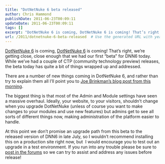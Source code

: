 ```yaml
---
title: "DotNetNuke 6 beta released"
author: Chris Hammond
publishDate: 2011-06-23T00:09:11
updateDate: 2011-06-23T00:09:11
tags: []
excerpt: "DotNetNuke 6 is coming, DotNetNuke 6 is coming! That’s right, we’re getting close, close enough that we had our first “beta” for DNN6 today. While we’ve had a couple of CTP (community technology preview) releases, the beta today has quite a bit of things wrapped up and addressed."
url: /2011/dotnetnuke-6-beta-released  # Use the generated URL with year
---
```

<p><a href="https://www.dotnetnuke.com/Resources/Blogs/EntryId/3087/DotNetNuke-6-0-Beta-1.aspx" target="_blank">DotNetNuke 6</a> is coming, <a href="https://www.dotnetnuke.com/Resources/Blogs/EntryId/3087/DotNetNuke-6-0-Beta-1.aspx" target="_blank">DotNetNuke 6</a> is coming! That’s right, we’re getting close, close enough that we had our first “beta” for DNN6 today. While we’ve had a couple of CTP (community technology preview) releases, the beta today has quite a bit of things wrapped up and addressed.</p>  <p>There are a number of new things coming in DotNetNuke 6, and rather than try to explain them all I’ll point you to <a href="https://www.dotnetnuke.com/Resources/Blogs/EntryId/3087/DotNetNuke-6-0-Beta-1.aspx" target="_blank">Joe Brinkman’s blog post from this morning</a>. </p>  <p>The biggest thing is that most of the Admin and Module settings have seen a massive overhaul. Ideally, your website, to your visitors, shouldn’t change when you upgrade DotNetNuke (unless of course you want to make changes to your modules and use new features) but admins get to see all sorts of different things now, making administration of the platform easier to handle.</p>  <p>At this point we don’t promise an upgrade path from this beta to the released version of DNN6 in late July, so I wouldn’t recommend installing this on a production site right now, but&#160; I would encourage you to test out an upgrade in a test environment. If you run into any trouble please be sure to <a href="https://www.dotnetnuke.com/Resources/Forums/forumid/190/scope/threads.aspx" target="_blank">post in the forums</a> so we can try to assist and address any issues before release!</p>
